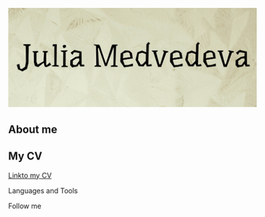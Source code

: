 ![Header](https://github.com/M-Juli/M-Juli/blob/main/assets/image_6300749_11412815.png)

## About me

## My CV
[Linkto my CV](fff)

Languages and Tools

Follow me
